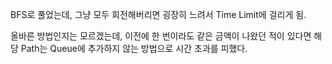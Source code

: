 BFS로 풀었는데, 그냥 모두 회전해버리면 굉장히 느려서 Time Limit에 걸리게 됨.

올바른 방법인지는 모르겠는데, 이전에 한 번이라도 같은 금액이 나왔던 적이 있다면 해당 Path는 Queue에 추가하지 않는 방법으로 시간 초과를 피했다.
